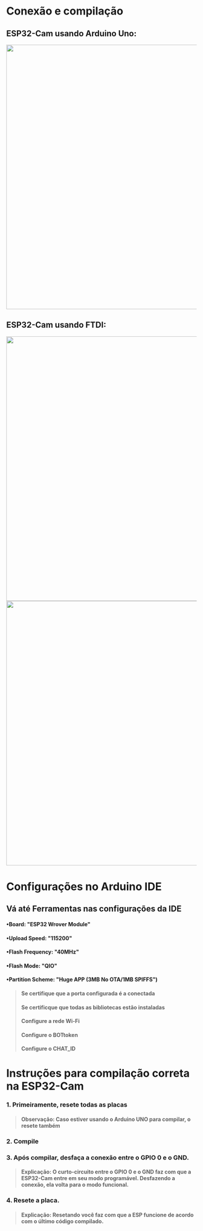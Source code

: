 # Conexão e compilação

## ESP32-Cam usando Arduino Uno:
<img src="https://github.com/IshikawaRasoto/Central-de-Seguranca-Residencial/blob/main/Teste/ESP32-Cam/assets/ESP32CAM-ARDUINO_UNO.png" width = 700>


## ESP32-Cam usando FTDI:
<img src="https://github.com/IshikawaRasoto/Central-de-Seguranca-Residencial/blob/main/Teste/ESP32-Cam/assets/ESP32CAM-FTDI.png" width = 700>
<img src="https://github.com/IshikawaRasoto/Central-de-Seguranca-Residencial/blob/main/Teste/ESP32-Cam/assets/Pinos-FTDI.jpg" width = 700>


# Configurações no Arduino IDE

## Vá até Ferramentas nas configurações da IDE
#### •Board: "ESP32 Wrover Module"
#### •Upload Speed: "115200"
#### •Flash Frequency: "40MHz"
#### •Flash Mode: "QIO"
#### •Partition Scheme: "Huge APP (3MB No OTA/1MB SPIFFS")

> #### Se certifique que a porta configurada é a conectada
> #### Se certificque que todas as bibliotecas estão instaladas
> #### Configure a rede Wi-Fi 
> #### Configure o BOTtoken
> #### Configure o CHAT_ID


# Instruções para compilação correta na ESP32-Cam

### 1. Primeiramente, resete todas as placas
> #### Observação: Caso estiver usando o Arduino UNO para compilar, o resete também
### 2. Compile 
### 3. Após compilar, desfaça a conexão entre o GPIO 0 e o GND. 
> #### Explicação: O curto-circuito entre o GPIO 0 e o GND faz com que a ESP32-Cam entre em seu modo programável. Desfazendo a conexão, ela volta para o modo funcional. 
### 4. Resete a placa. 
> #### Explicação: Resetando você faz com que a ESP funcione de acordo com o último código compilado.
